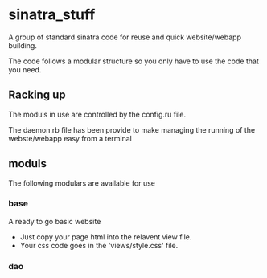 sinatra_stuff
=============

A group of standard sinatra code for reuse and quick website/webapp building.

The code follows a modular structure so you only have to use the code that you need.

## Racking up

The moduls in use are controlled by the config.ru file.

The daemon.rb file has been provide to make managing the running of the webste/webapp easy from a terminal

## moduls

The following modulars are available for use

### base

A ready to go basic website

- Just copy your page html into the relavent view file.
- Your css code goes in the 'views/style.css' file.

### dao 
